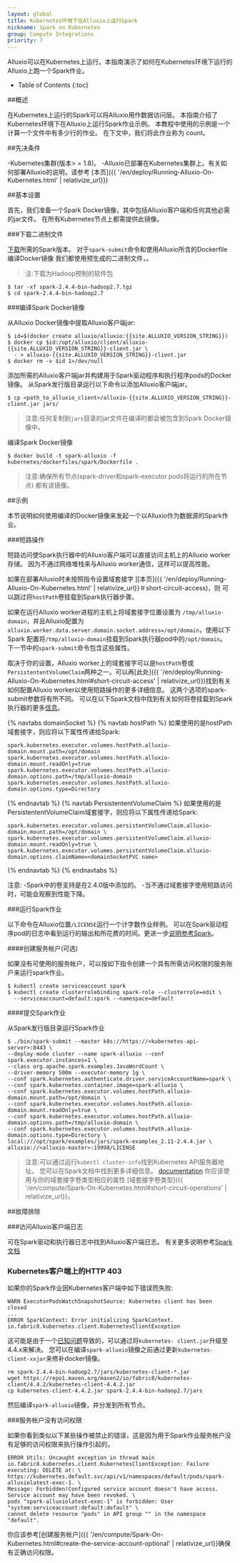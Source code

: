 ```yaml
---
layout: global
title: Kubernetes环境下在Alluxio上运行Spark
nickname: Spark on Kubernetes
group: Compute Integrations
priority: 7
---
```


Alluxio可以在Kubernetes上运行。本指南演示了如何在Kubernetes环境下运行的Alluxio上跑一个Spark作业。

* Table of Contents
{:toc}

##概述

在Kubernetes上运行的Spark可以将Alluxio用作数据访问层。
本指南介绍了Kubernetes环境下在Alluxio上运行Spark作业示例。
本教程中使用的示例是一个计算一个文件中有多少行的作业。
在下文中，我们将此作业称为 count。

##先决条件

-Kubernetes集群(版本> = 1.8)。
-Alluxio已部署在Kubernetes集群上。有关如何部署Alluxio的说明，请参考
[本页]({{ '/en/deploy/Running-Alluxio-On-Kubernetes.html' | relativize_url}})

##基本设置

首先，我们准备一个Spark Docker镜像，其中包括Alluxio客户端和任何其他必需的jar文件。
在所有Kubernetes节点上都需提供此镜像。

###下载二进制文件

[下载](https://spark.apache.org/downloads.html)所需的Spark版本。
对于`spark-submit`命令和使用Alluxio所含的Dockerfile编译Docker镜像
我们都使用预生成的二进制文件，。
>注:下载为Hadoop预制的软件包

```console
$ tar -xf spark-2.4.4-bin-hadoop2.7.tgz
$ cd spark-2.4.4-bin-hadoop2.7
```
###编译Spark Docker镜像

从Alluxio Docker镜像中提取Alluxio客户端jar:

```console
$ id=$(docker create alluxio/alluxio:{{site.ALLUXIO_VERSION_STRING}})
$ docker cp $id:/opt/alluxio/client/alluxio-{{site.ALLUXIO_VERSION_STRING}}-client.jar \
  - > alluxio-{{site.ALLUXIO_VERSION_STRING}}-client.jar
$ docker rm -v $id 1>/dev/null
```

添加所需的Alluxio客户端jar并构建用于Spark驱动程序和执行程序pods的Docker镜像。
从Spark发行版目录运行以下命令以添加Alluxio客户端jar。

```console
$ cp <path_to_alluxio_client>/alluxio-{{site.ALLUXIO_VERSION_STRING}}-client.jar jars/
```
>注意:任何复制到`jars`目录的jar文件在编译时都会被包含到Spark Docker镜像中。

编译Spark Docker镜像

```console
$ docker build -t spark-alluxio -f kubernetes/dockerfiles/spark/Dockerfile .
```
>注意:确保所有节点(spark-driver和spark-executor pods将运行的所在节点) 
都有该镜像。

##示例

本节说明如何使用编译的Docker镜像来发起一个以Alluxio作为数据源的Spark作业。

###短路操作

短路访问使Spark执行器中的Alluxio客户端可以直接访问主机上的Alluxio worker存储。
因为不通过网络堆栈来与Alluxio worker通信，这样可以提高性能。

如果在部署Alluxio时未按照指令设置域套接字
][本页]({{ '/en/deploy/Running-Alluxio-On-Kubernetes.html' | relativize_url}}＃short-circuit-access)，则
可以跳过将`hostPath`卷挂载到Spark执行器步骤。

如果在运行Alluxio worker进程的主机上将域套接字位置设置为
`/tmp/alluxio-domain`，并且Alluxio配置为`alluxio.worker.data.server.domain.socket.address=/opt/domain`，使用以下Spark
配置将`/tmp/alluxio-domain`挂载到Spark执行器pod中的`/opt/domain`。
下一节中的`spark-submit`命令包含这些属性。

取决于你的设置，Alluxio worker上的域套接字可以是`hostPath`卷或`PersistententVolumeClaim`两种之一。可以再[此处]({{ '/en/deploy/Running-Alluxio-On-Kubernetes.html#short-circuit-access' | relativize_url}})找到有关如何配置Alluxio worker以使用短路操作的更多详细信息。
这两个选项的spark-submit参数将有所不同。
可以在以下Spark文档中找到有关如何将卷挂载到Spark执行器的更多[信息](https://spark.apache.org/docs/2.4.4/running-on-kubernetes.html#using-kubernetes-volumes)。

{% navtabs domainSocket %}
  {% navtab hostPath %}
  如果使用的是hostPath域套接字，则应将以下属性传递给Spark:
  
  ```properties
  spark.kubernetes.executor.volumes.hostPath.alluxio-domain.mount.path=/opt/domain
  spark.kubernetes.executor.volumes.hostPath.alluxio-domain.mount.readOnly=true
  spark.kubernetes.executor.volumes.hostPath.alluxio-domain.options.path=/tmp/alluxio-domain
  spark.kubernetes.executor.volumes.hostPath.alluxio-domain.options.type=Directory
  ```
 
  {% endnavtab %}
  {% navtab PersistententVolumeClaim %}
  如果使用的是PersistententVolumeClaim域套接字，则应将以下属性传递给Spark:
  
  ```properties
  spark.kubernetes.executor.volumes.persistentVolumeClaim.alluxio-domain.mount.path=/opt/domain \
  spark.kubernetes.executor.volumes.persistentVolumeClaim.alluxio-domain.mount.readOnly=true \
  spark.kubernetes.executor.volumes.persistentVolumeClaim.alluxio-domain.options.claimName=<domainSocketPVC name>
  ```
  
  {% endnavtab %}
{% endnavtabs %}

注意: 
-Spark中的卷支持是在2.4.0版中添加的。
-当不通过域套接字使用短路访问时，可能会观察到性能下降。

###运行Spark作业

以下命令在Alluxio位置`/LICENSE`运行一个计字数作业样例。
可以在Spark驱动程序pod的日志中看到运行的输出和所花费的时间。更进一步[说明参考Spark](https://spark.apache.org/docs/latest/running-on-kubernetes.html)。

####创建服务帐户(可选)

如果没有可使用的服务帐户，可以按如下指令创建一个具有所需访问权限的服务账户来运行spark作业。

```console
$ kubectl create serviceaccount spark
$ kubectl create clusterrolebinding spark-role --clusterrole=edit \
  --serviceaccount=default:spark --namespace=default
```

####提交Spark作业

从Spark发行版目录运行Spark作业

```console
$ ./bin/spark-submit --master k8s://https://<kubernetes-api-server>:8443 \
--deploy-mode cluster --name spark-alluxio --conf spark.executor.instances=1 \
--class org.apache.spark.examples.JavaWordCount \
--driver-memory 500m --executor-memory 1g \
--conf spark.kubernetes.authenticate.driver.serviceAccountName=spark \
--conf spark.kubernetes.container.image=spark-alluxio \
--conf spark.kubernetes.executor.volumes.hostPath.alluxio-domain.mount.path=/opt/domain \
--conf spark.kubernetes.executor.volumes.hostPath.alluxio-domain.mount.readOnly=true \
--conf spark.kubernetes.executor.volumes.hostPath.alluxio-domain.options.path=/tmp/alluxio-domain \
--conf spark.kubernetes.executor.volumes.hostPath.alluxio-domain.options.type=Directory \
local:///opt/spark/examples/jars/spark-examples_2.11-2.4.4.jar \
alluxio://<alluxio-master>:19998/LICENSE
```
> 注意:可以通过运行`kubectl cluster-info`找到Kubernetes API服务器地址。
您可以在Spark文档中找到更多详细信息。 [documentation](https://spark.apache.org/docs/latest/running-on-kubernetes.html?q=cluster-info#cluster-mode)
你应该使用与你的域套接字卷类型相应的属性 
[域套接字卷类型]({{ '/en/compute/Spark-On-Kubernetes.html#short-circuit-operations' | relativize_url}}。

##故障排除

###访问Alluxio客户端日志

可在Spark驱动和执行器日志中找到Alluxio客户端日志。
有关更多说明参考[Spark文档](https://spark.apache.org/docs/latest/running-on-kubernetes.html#debugging)

### Kubernetes客户端上的HTTP 403

如果你的Spark作业因Kubernetes客户端中如下错误而失败:
```
WARN ExecutorPodsWatchSnapshotSource: Kubernetes client has been closed
...
ERROR SparkContext: Error initializing SparkContext.
io.fabric8.kubernetes.client.KubernetesClientException
```

这可能是由于一个[已知问题](https://issues.apache.org/jira/browse/SPARK-28921)导致的，可以通过将`kubernetes- client.jar`升级至4.4.x来解决。
您可以在编译`spark-alluxio`镜像之前通过更新`kubernetes-client-xxjar`来修补docker镜像。

```console
rm spark-2.4.4-bin-hadoop2.7/jars/kubernetes-client-*.jar
wget https://repo1.maven.org/maven2/io/fabric8/kubernetes-client/4.4.2/kubernetes-client-4.4.2.jar 
cp kubernetes-client-4.4.2.jar spark-2.4.4-bin-hadoop2.7/jars
```
然后编译`spark-alluxio`镜像，并分发到所有节点。

###服务帐户没有访问权限

如果你看到类似以下某些操作被禁止的错误，这是因为用于Spark作业服务帐户没有足够的访问权限来执行操作引起的。

```
ERROR Utils: Uncaught exception in thread main
io.fabric8.kubernetes.client.KubernetesClientException: Failure executing: DELETE at: \
https://kubernetes.default.svc/api/v1/namespaces/default/pods/spark-alluxiolatest-exec-1. \
Message: Forbidden!Configured service account doesn't have access. Service account may have been revoked. \
pods "spark-alluxiolatest-exec-1" is forbidden: User "system:serviceaccount:default:default" \
cannot delete resource "pods" in API group "" in the namespace "default".
```

你应该参考[创建服务帐户]({{ '/en/compute/Spark-On-Kubernetes.html#create-the-service-account-optional' | relativize_url}}确保有正确访问权限。
